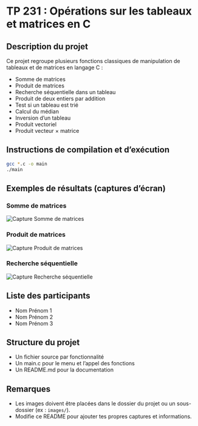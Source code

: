 # TP 231 : Opérations sur les tableaux et matrices en C

## Description du projet
Ce projet regroupe plusieurs fonctions classiques de manipulation de tableaux et de matrices en langage C :
- Somme de matrices
- Produit de matrices
- Recherche séquentielle dans un tableau
- Produit de deux entiers par addition
- Test si un tableau est trié
- Calcul du médian
- Inversion d’un tableau
- Produit vectoriel
- Produit vecteur × matrice

## Instructions de compilation et d’exécution

```bash
gcc *.c -o main
./main
```

## Exemples de résultats (captures d’écran)

### Somme de matrices
![Capture Somme de matrices](chemin/vers/capture_somme.png)

### Produit de matrices
![Capture Produit de matrices](chemin/vers/capture_produit.png)

### Recherche séquentielle
![Capture Recherche séquentielle](chemin/vers/capture_recherche.png)

<!-- Ajoute ici d’autres captures si besoin -->

## Liste des participants
- Nom Prénom 1
- Nom Prénom 2
- Nom Prénom 3
<!-- Ajoute ou retire des noms selon le groupe -->

## Structure du projet
- Un fichier source par fonctionnalité
- Un main.c pour le menu et l’appel des fonctions
- Un README.md pour la documentation

## Remarques
- Les images doivent être placées dans le dossier du projet ou un sous-dossier (ex : `images/`).
- Modifie ce README pour ajouter tes propres captures et informations.
